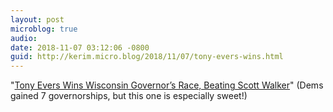```yaml
---
layout: post
microblog: true
audio: 
date: 2018-11-07 03:12:06 -0800
guid: http://kerim.micro.blog/2018/11/07/tony-evers-wins.html
---
```

"[Tony Evers Wins Wisconsin Governor’s Race, Beating Scott Walker](https://www.nytimes.com/2018/11/07/us/elections-wisconsin-governor-evers-walker.html)" (Dems gained 7 governorships, but this one is especially sweet!) 
